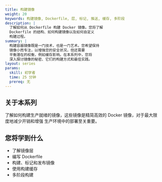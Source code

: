 ```yaml
---
title: 构建镜像
weight: 20
keywords: 构建镜像, Dockerfile, 层, 标记, 推送, 缓存, 多阶段
description: |
  了解如何从 Dockerfile 构建 Docker 镜像。您将了解
  Dockerfile 的结构、如何构建镜像以及如何自定义
  构建过程。
summary: |
  构建容器镜像既是一门技术，也是一门艺术。您希望保持
  镜像小而专注，以增强您的安全状况，但还需要
  平衡潜在的权衡，例如缓存影响。在本系列中，您将
  深入探讨镜像的秘密、它们的构建方式和最佳实践。
layout: series
params:
  skill: 初学者
  time: 25 分钟
  prereq: 无
---
```


## 关于本系列

了解如何构建生产就绪的镜像，这些镜像是精简高效的 Docker
镜像，对于最大限度地减少开销和增强
生产环境中的部署至关重要。

## 您将学到什么

- 了解镜像层
- 编写 Dockerfile
- 构建、标记和发布镜像
- 使用构建缓存
- 多阶段构建
